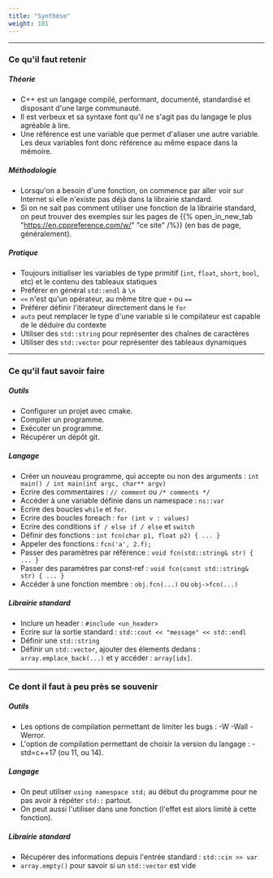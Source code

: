 ```yaml
---
title: "Synthèse"
weight: 101
---
```


---

### Ce qu'il faut retenir

##### Théorie

- C++ est un langage compilé, performant, documenté, standardisé et disposant d'une large communauté.
- Il est verbeux et sa syntaxe font qu'il ne s'agit pas du langage le plus agréable à lire.
- Une référence est une variable que permet d'aliaser une autre variable. Les deux variables font donc référence au même espace dans la mémoire.

##### Méthodologie

- Lorsqu'on a besoin d'une fonction, on commence par aller voir sur Internet si elle n'existe pas déjà dans la librairie standard.
- Si on ne sait pas comment utiliser une fonction de la librairie standard, on peut trouver des exemples sur les pages de {{% open_in_new_tab "https://en.cppreference.com/w/" "ce site" /%}} (en bas de page, généralement).

##### Pratique

- Toujours initialiser les variables de type primitif (`int`, `float`, `short`, `bool`, etc) et le contenu des tableaux statiques
- Préférer en général `std::endl` à `\n`
- `<<` n'est qu'un opérateur, au même titre que `+` ou `==`
- Préférer définir l'itérateur directement dans le `for`
- `auto` peut remplacer le type d'une variable si le compilateur est capable de le déduire du contexte
- Utiliser des `std::string` pour représenter des chaînes de caractères
- Utiliser des `std::vector` pour représenter des tableaux dynamiques
 
---

### Ce qu'il faut savoir faire

##### Outils

- Configurer un projet avec cmake.
- Compiler un programme.
- Exécuter un programme.
- Récupérer un dépôt git.

##### Langage

- Créer un nouveau programme, qui accepte ou non des arguments : `int main() / int main(int argc, char** argv)`
- Ecrire des commentaires : `// comment` ou `/* comments */`
- Accéder à une variable définie dans un namespace : `ns::var`
- Ecrire des boucles `while` et `for`.
- Ecrire des boucles foreach : `for (int v : values)`
- Ecrire des conditions `if / else if / else` et `switch`
- Définir des fonctions : `int fcn(char p1, float p2) { ... }` 
- Appeler des fonctions : `fcn('a', 2.f);`
- Passer des paramètres par référence : `void fcn(std::string& str) { ... }`
- Passer des paramètres par const-ref : `void fcn(const std::string& str) { ... }`
- Accéder à une fonction membre : `obj.fcn(...)` ou `obj->fcn(...)`

##### Librairie standard

- Inclure un header : `#include <un_header>` 
- Ecrire sur la sortie standard : `std::cout << "message" << std::endl`
- Définir une `std::string`
- Définir un `std::vector`, ajouter des élements dedans : `array.emplace_back(...)` et y accéder : `array[idx]`. 

---

### Ce dont il faut à peu près se souvenir

##### Outils

- Les options de compilation permettant de limiter les bugs : -W -Wall -Werror.
- L'option de compilation permettant de choisir la version du langage : -std=c++17 (ou 11, ou 14).

##### Langage

- On peut utiliser `using namespace std;` au début du programme pour ne pas avoir à répéter `std::` partout.
- On peut aussi l'utiliser dans une fonction (l'effet est alors limité à cette fonction).

##### Librairie standard

- Récupérer des informations depuis l'entrée standard : `std::cin >> var`
- `array.empty()` pour savoir si un `std::vector` est vide


